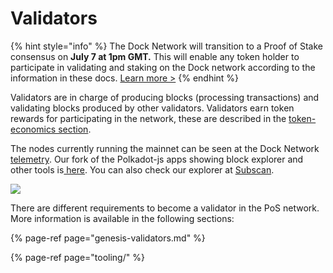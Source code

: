 # Validators

{% hint style="info" %}
The Dock Network will transition to a Proof of Stake consensus on **July 7 at 1pm GMT.** This will enable any token holder to participate in validating and staking on the Dock network according to the information in these docs.  [Learn more &gt;](https://blog.dock.io/docks-proof-of-stake-mainnet-will-launch-on-july-7th-2021/)
{% endhint %}

Validators are in charge of producing blocks \(processing transactions\) and validating blocks produced by other validators. Validators earn token rewards for participating in the network, these are described in the [token-economics section](../learn/token-economics/).

The nodes currently running the mainnet can be seen at the Dock Network [telemetry](https://telemetry.polkadot.io/#list/Dock%20PoS%20Mainnet). Our fork of the Polkadot-js apps showing block explorer and other tools is[ here](https://fe.dock.io/). You can also check our explorer at [Subscan](https://dock.subscan.io/).

![](https://lh5.googleusercontent.com/YIWtkIq09uYTcCXJ-wUKLakXWV1EeOmjAfJvpNBVxGzy0QNGT47wpS9HYMgnE7Va__iavD1NRPNhbibtKWMjyW2AEqqXiqhxVB36dpbPLP6b8XHQF5EuUJX3dXCXGOL0Ge5E35Qy)

There are different requirements to become a validator in the PoS network. More information is available in the following sections:

{% page-ref page="genesis-validators.md" %}

{% page-ref page="tooling/" %}







